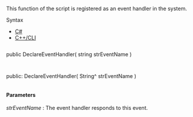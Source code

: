 This function of the script is registered as an event handler in the system.

Syntax

* [C#](#i-syntax-CS)
* [C++/CLI](#i-syntax-CPP2005)

```
```
public DeclareEventHandler( 
   string strEventName
)
```
```

```
```
public:
DeclareEventHandler( 
   String^ strEventName
)
```
```

#### Parameters

*strEventName*
:   The event handler responds to this event.

